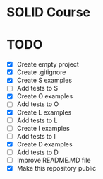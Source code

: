 # SOLID Course

# TODO
- [x] Create empty project
- [x] Create .gitignore
- [x] Create S examples
- [ ] Add tests to S
- [x] Create O examples
- [ ] Add tests to O
- [x] Create L examples
- [ ] Add tests to L
- [ ] Create I examples
- [ ] Add tests to I
- [x] Create D examples
- [ ] Add tests to D
- [ ] Improve README.MD file
- [x] Make this repository public
